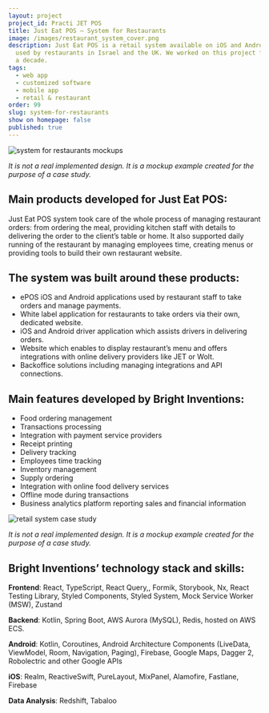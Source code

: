```yaml
---
layout: project
project_id: Practi JET POS
title: Just Eat POS – System for Restaurants
image: /images/restaurant_system_cover.png
description: Just Eat POS is a retail system available on iOS and Android. It’s
  used by restaurants in Israel and the UK. We worked on this project for almost
  a decade.
tags:
  - web app
  - customized software
  - mobile app
  - retail & restaurant
order: 99
slug: system-for-restaurants
show on homepage: false
published: true
---
```

<div class="image"><img src="/images/retail_system_mockups.png" alt="system for restaurants mockups" title="It is not a real implemented design. It is a mockup example created for the purpose of case study."  /> </div>

*It is not a real implemented design. It is a mockup example created for the purpose of a case study.*

## Main products developed for Just Eat POS:

Just Eat POS system took care of the whole process of managing restaurant orders: from ordering the meal, providing kitchen staff with details to delivering the order to the client’s table or home. It also supported daily running of the restaurant by managing employees time, creating menus or providing tools to build their own restaurant website.

## The system was built around these products:

* ePOS iOS and Android applications used by restaurant staff to take orders and manage payments.
* White label application for restaurants to take orders via their own, dedicated website.
* iOS and Android driver application which assists drivers in delivering orders.
* Website which enables to display restaurant’s menu and offers integrations with online delivery providers like JET or Wolt.
* Backoffice solutions including managing integrations and API connections.

## Main features developed by Bright Inventions:

* Food ordering management
* Transactions processing
* Integration with payment service providers
* Receipt printing
* Delivery tracking
* Employees time tracking
* Inventory management
* Supply ordering
* Integration with online food delivery services
* Offline mode during transactions
* Business analytics platform reporting sales and financial information

<div class="image"><img src="/images/retail_system_case_study.png" alt="retail system case study" title="It is not a real implemented design. It is a mockup example created for the purpose of case study."  /> </div>

*It is not a real implemented design. It is a mockup example created for the purpose of a case study.*

## Bright Inventions’ technology stack and skills:

**Frontend**: React, TypeScript, React Query,, Formik, Storybook, Nx, React Testing Library, Styled Components, Styled System, Mock Service Worker (MSW), Zustand

**Backend**: Kotlin, Spring Boot, AWS Aurora (MySQL), Redis, hosted on AWS ECS.

**Android**: Kotlin, Coroutines, Android Architecture Components (LiveData, ViewModel, Room, Navigation, Paging), Firebase, Google Maps, Dagger 2, Robolectric and other Google APIs

**iOS**: Realm, ReactiveSwift, PureLayout, MixPanel, Alamofire, Fastlane, Firebase

**Data Analysis**: Redshift, Tabaloo